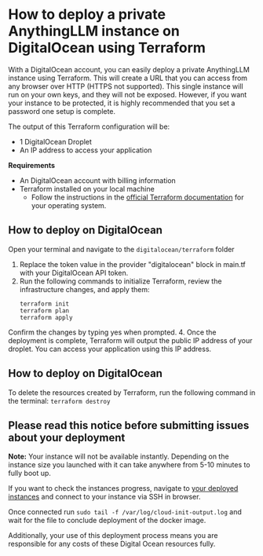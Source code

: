 # How to deploy a private AnythingLLM instance on DigitalOcean using Terraform

With a DigitalOcean account, you can easily deploy a private AnythingLLM instance using Terraform. This will create a URL that you can access from any browser over HTTP (HTTPS not supported). This single instance will run on your own keys, and they will not be exposed. However, if you want your instance to be protected, it is highly recommended that you set a password one setup is complete.

The output of this Terraform configuration will be:
- 1 DigitalOcean Droplet
- An IP address to access your application

**Requirements**
- An DigitalOcean  account with billing information
- Terraform installed on your local machine
  - Follow the instructions in the [official Terraform documentation](https://developer.hashicorp.com/terraform/tutorials/aws-get-started/install-cli) for your operating system.

## How to deploy on DigitalOcean
Open your terminal and navigate to the `digitalocean/terraform` folder
1. Replace the token value in the provider "digitalocean" block in main.tf with your DigitalOcean API token.
2. Run the following commands to initialize Terraform, review the infrastructure changes, and apply them:
    ```
    terraform init  
    terraform plan  
    terraform apply  
    ```
Confirm the changes by typing yes when prompted.
4. Once the deployment is complete, Terraform will output the public IP address of your droplet. You can access your application using this IP address.

## How to deploy on DigitalOcean
To delete the resources created by Terraform, run the following command in the terminal:
`
terraform destroy  
`

## Please read this notice before submitting issues about your deployment

**Note:** 
Your instance will not be available instantly. Depending on the instance size you launched with it can take anywhere from 5-10 minutes to fully boot up.

If you want to check the instances progress, navigate to [your deployed instances](https://cloud.digitalocean.com/droplets) and connect to your instance via SSH in browser.

Once connected run `sudo tail -f /var/log/cloud-init-output.log` and wait for the file to conclude deployment of the docker image.


Additionally, your use of this deployment process means you are responsible for any costs of these Digital Ocean resources fully.
